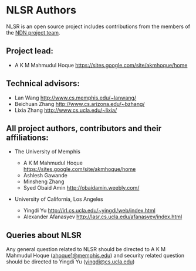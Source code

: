 NLSR Authors
===========

NLSR is an open source project includes contributions from the members of the
[NDN project team](http://named-data.net/project/participants/).

## Project lead:

* A K M Mahmudul Hoque <https://sites.google.com/site/akmhoque/home>

## Technical advisors:

* Lan Wang            <http://www.cs.memphis.edu/~lanwang/>
* Beichuan Zhang      <http://www.cs.arizona.edu/~bzhang/>
* Lixia Zhang         <http://www.cs.ucla.edu/~lixia/>


## All project authors, contributors and their affiliations:

* The University of Memphis

    * A K M Mahmudul Hoque <https://sites.google.com/site/akmhoque/home>
    * Ashlesh Gawande
    * Minsheng Zhang
    * Syed Obaid Amin     <http://obaidamin.weebly.com/>

* University of California, Los Angeles

    * Yingdi Yu           <http://irl.cs.ucla.edu/~yingdi/web/index.html>
    * Alexander Afanasyev <http://lasr.cs.ucla.edu/afanasyev/index.html>


## Queries about NLSR

Any general question related to NLSR should be directed to A K M Mahmudul Hoque
(ahoque1@memphis.edu) and security related question should be directed to Yingdi
Yu (yingdi@cs.ucla.edu)
